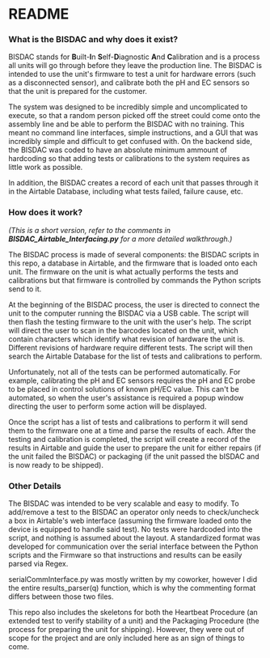 # README #

### What is the BISDAC and why does it exist? ###

BISDAC stands for **B**uilt-**I**n **S**elf-**D**iagnostic **A**nd **C**alibration and is a process all units will go through before they leave the production line. The BISDAC is intended to use the unit's firmware to test a unit for hardware errors (such as a disconnected sensor), and calibrate both the pH and EC sensors so that the unit is prepared for the customer.

The system was designed to be incredibly simple and uncomplicated to execute, so that a random person picked off the street could come onto the assembly line and be able to perform the BISDAC with no training. This meant no command line interfaces, simple instructions, and a GUI that was incredibly simple and difficult to get confused with. On the backend side, the BISDAC was coded to have an absolute minimum ammount of hardcoding so that adding tests or calibrations to the system requires as little work as possible.

In addition, the BISDAC creates a record of each unit that passes through it in the Airtable Database, including what tests failed, failure cause, etc.

### How does it work? ###

*(This is a short version, refer to the comments in **BISDAC_Airtable_Interfacing.py** for a more detailed walkthrough.)*

The BISDAC process is made of several components: the BISDAC scripts in this repo, a database in Airtable, and the firmware that is loaded onto each unit. The firmware on the unit is what actually performs the tests and calibrations but that firmware is controlled by commands the Python scripts send to it.

At the beginning of the BISDAC process, the user is directed to connect the unit to the computer running the BISDAC via a USB cable. The script will then flash the testing firmware to the unit with the user's help. The script will direct the user to scan in the barcodes located on the unit, which contain characters which identify what revision of hardware the unit is. Different revisions of hardware require different tests. The script will then search the Airtable Database for the list of tests and calibrations to perform.

Unfortunately, not all of the tests can be performed automatically. For example, calibrating the pH and EC sensors requires the pH and EC probe to be placed in control solutions of known pH/EC value. This can't be automated, so when the user's assistance is required a popup window directing the user to perform some action will be displayed.

Once the script has a list of tests and calibrations to perform it will send them to the firmware one at a time and parse the results of each. After the testing and calibration is completed, the script will create a record of the results in Airtable and guide the user to prepare the unit for either repairs (if the unit failed the BISDAC) or packaging (if the unit passed the bISDAC and is now ready to be shipped).

### Other Details ###

The BISDAC was intended to be very scalable and easy to modify. To add/remove a test to the BISDAC an operator only needs to check/uncheck a box in Airtable's web interface (assuming the firmware loaded onto the device is equipped to handle said test). No tests were hardcoded into the script, and nothing is assumed about the layout. A standardized format was developed for communication over the serial interface between the Python scripts and the Firmware so that instructions and results can be easily parsed via Regex.

serialCommInterface.py was mostly written by my coworker, however I did the entire results_parser(q) function, which is why the commenting format differs between those two files.

This repo also includes the skeletons for both the Heartbeat Procedure (an extended test to verify stability of a unit) and the Packaging Procedure (the process for preparing the unit for shipping). However, they were out of scope for the project and are only included here as an sign of things to come.